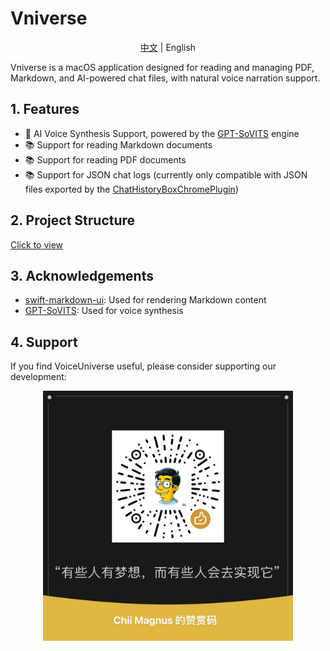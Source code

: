 # Vniverse

<div align="center">
    <a href="README.md">中文</a> | <a>English</a>
</div>

Vniverse is a macOS application designed for reading and managing PDF, Markdown, and AI-powered chat files, with natural voice narration support.


## 1. Features

- 🤖 AI Voice Synthesis Support, powered by the [GPT-SoVITS](https://github.com/RVC-Boss/GPT-SoVITS) engine
- 📚 Support for reading Markdown documents
- 📚 Support for reading PDF documents
- 📚 Support for JSON chat logs (currently only compatible with JSON files exported by the [ChatHistoryBoxChromePlugin](https://github.com/chiimagnus/ChatHistoryBoxChromePlugin))


## 2. Project Structure

[Click to view](AITechRead.md)


## 3. Acknowledgements

- [swift-markdown-ui](https://github.com/gonzalezreal/swift-markdown-ui): Used for rendering Markdown content
- [GPT-SoVITS](https://github.com/RVC-Boss/GPT-SoVITS): Used for voice synthesis


## 4. Support

If you find VoiceUniverse useful, please consider supporting our development:

<div align="center">
  <img src="https://github.com/chiimagnus/logseq-AIsearch/blob/master/public/buymeacoffee.jpg" width="400">
</div>
